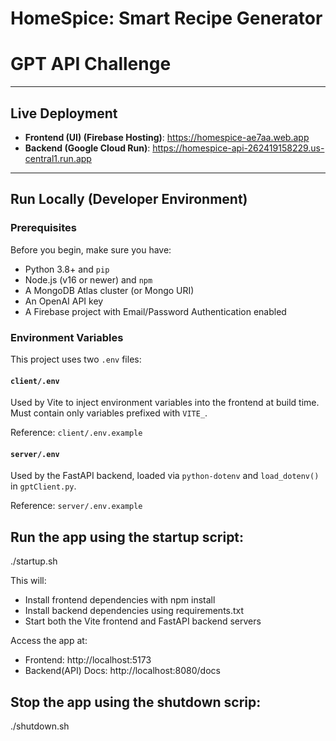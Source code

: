 # HomeSpice: Smart Recipe Generator
# GPT API Challenge
------------------------------
## Live Deployment

- **Frontend (UI) (Firebase Hosting)**: https://homespice-ae7aa.web.app
- **Backend (Google Cloud Run)**: https://homespice-api-262419158229.us-central1.run.app

------------------------------
## Run Locally (Developer Environment)

### Prerequisites

Before you begin, make sure you have:

- Python 3.8+ and `pip`
- Node.js (v16 or newer) and `npm`
- A MongoDB Atlas cluster (or Mongo URI)
- An OpenAI API key
- A Firebase project with Email/Password Authentication enabled

### Environment Variables

This project uses two `.env` files:

#### `client/.env`
Used by Vite to inject environment variables into the frontend at build time. Must contain only variables prefixed with `VITE_`.

Reference: `client/.env.example`

#### `server/.env`
Used by the FastAPI backend, loaded via `python-dotenv` and `load_dotenv()` in `gptClient.py`.

Reference: `server/.env.example`

## Run the app using the startup script:
./startup.sh

This will:
- Install frontend dependencies with npm install
- Install backend dependencies using requirements.txt
- Start both the Vite frontend and FastAPI backend servers

Access the app at:
- Frontend: http://localhost:5173
- Backend(API) Docs: http://localhost:8080/docs

## Stop the app using the shutdown scrip:
./shutdown.sh
